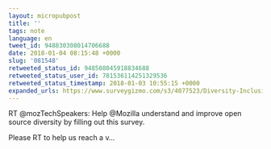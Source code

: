 ```yaml
---
layout: micropubpost
title: ''
tags: note
language: en
tweet_id: 948830308014706688
date: 2018-01-04 08:15:48 +0000
slug: '081548'
retweeted_status_id: 948508045918834688
retweeted_status_user_id: 781536114251329536
retweeted_status_timestamp: 2018-01-03 10:55:15 +0000
expanded_urls: https://www.surveygizmo.com/s3/4077523/Diversity-Inclusion-in-Open-Source
---
```

RT @mozTechSpeakers: Help @Mozilla understand and improve open source diversity by filling out this survey.

Please RT to help us reach a v…
